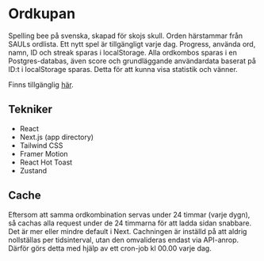 # Ordkupan

Spelling bee på svenska, skapad för skojs skull. Orden härstammar från SAULs ordlista. Ett nytt spel är tillgängligt varje dag. Progress, använda ord, namn, ID och streak sparas i localStorage. Alla ordkombos sparas i en Postgres-databas, även score och grundläggande användardata baserat på ID:t i localStorage sparas. Detta för att kunna visa statistik och vänner. 

Finns tillgänglig [här](https://ordkupan.banjoanton.com).

## Tekniker

-   React
-   Next.js (app directory)
-   Tailwind CSS
-   Framer Motion
-   React Hot Toast
-   Zustand

## Cache

Eftersom att samma ordkombination servas under 24 timmar (varje dygn), så cachas alla request under de 24 timmarna för att ladda sidan snabbare. Det är mer eller mindre default i Next. Cachningen är inställd på att aldrig nollställas per tidsinterval, utan den omvalideras endast via API-anrop. Därför görs detta med hjälp av ett cron-job kl 00.00 varje dag.
